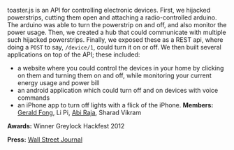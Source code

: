 toaster.js is an API for controlling electronic devices. First, we hijacked powerstrips, cutting them open and attaching a radio-controlled arduino. The arduino was able to turn the powerstrip on and off, and also monitor the power usage. Then, we created a hub that could communicate with multiple such hijacked powerstrips. Finally, we exposed these as a REST api, where doing a `POST` to say, `/device/1`, could turn it on or off. We then built several applications on top of the API; these included: 

* a website where you could control the devices in your home by clicking on them and turning them on and off, while monitoring your current energy usage and power bill
* an android application which could turn off and on devices with voice commands
* an iPhone app to turn off lights with a flick of the iPhone.
**Members:** [Gerald Fong](http://geraldfong.com/), Li Pi, [Abi Raja](https://github.com/abi), Sharad Vikram

**Awards:** Winner Greylock Hackfest 2012

**Press:** [Wall Street Journal](http://blogs.wsj.com/venturecapital/2012/07/23/greylock-hackers-show-top-engineering-talent-and-sleep-deprivation/)

